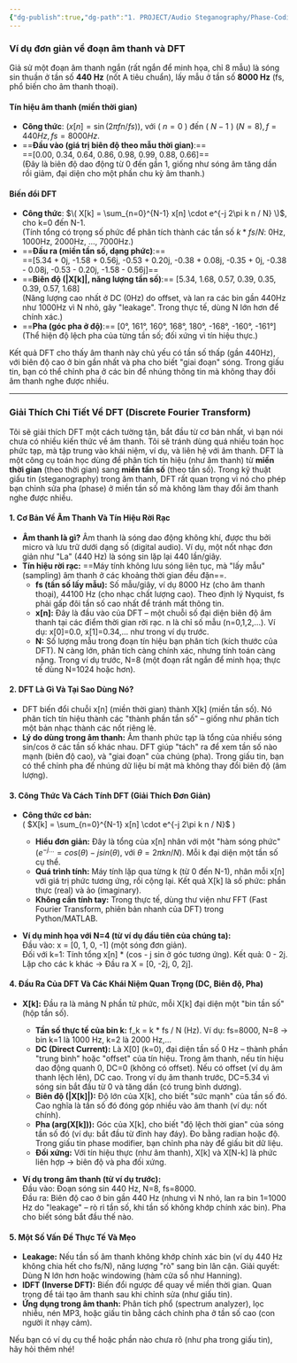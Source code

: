 ```yaml
---
{"dg-publish":true,"dg-path":"1. PROJECT/Audio Steganography/Phase-Coding/Cơ bản về âm thanh, Fourier.md","dg-permalink":"2025/stego/audio-fourier-dft","permalink":"/2025/stego/audio-fourier-dft/","title":"Cơ bản về âm thanh, Fourier","tags":["do-an","lecture_notes"],"created":"2025-09-12T15:10:24.783+07:00","updated":"2025-09-13T16:10:45.997+07:00"}
---
```




### Ví dụ đơn giản về đoạn âm thanh và DFT

Giả sử một đoạn âm thanh ngắn (rất ngắn để minh họa, chỉ 8 mẫu) là sóng sin thuần ở tần số **440 Hz** (nốt A tiêu chuẩn), lấy mẫu ở tần số **8000 Hz** (fs, phổ biến cho âm thanh thoại).

#### Tín hiệu âm thanh (miền thời gian)
- **Công thức**: $( x[n] = \sin(2\pi f n / fs))$, với \( $n = 0$ \) đến \( $N-1$ \) $(N=8), f=440 Hz, fs=8000 Hz$.
- ==**Đầu vào (giá trị biên độ theo mẫu thời gian)**:==  
  ==[0.00, 0.34, 0.64, 0.86, 0.98, 0.99, 0.88, 0.66]==  
  (Đây là biên độ dao động từ 0 đến gần 1, giống như sóng âm tăng dần rồi giảm, đại diện cho một phần chu kỳ âm thanh.)

#### Biến đổi DFT
- **Công thức**: $\( X[k] = \sum_{n=0}^{N-1} x[n] \cdot e^{-j 2\pi k n / N} \)$, cho k=0 đến N-1.  
  (Tính tổng có trọng số phức để phân tích thành các tần số $k * fs / N$: 0Hz, 1000Hz, 2000Hz, ..., 7000Hz.)
- ==**Đầu ra (miền tần số, dạng phức)**:==  
==[5.34 + 0j, -1.58 + 0.56j, -0.53 + 0.20j, -0.38 + 0.08j, -0.35 + 0j, -0.38 - 0.08j, -0.53 - 0.20j, -1.58 - 0.56j]==
- ==**Biên độ (|X[k]|, năng lượng tần số)**:== [5.34, 1.68, 0.57, 0.39, 0.35, 0.39, 0.57, 1.68]  
  (Năng lượng cao nhất ở DC (0Hz) do offset, và lan ra các bin gần 440Hz như 1000Hz vì N nhỏ, gây "leakage". Trong thực tế, dùng N lớn hơn để chính xác.)
- ==**Pha (góc pha ở độ)**:== [0°, 161°, 160°, 168°, 180°, -168°, -160°, -161°]  
  (Thể hiện độ lệch pha của từng tần số; đối xứng vì tín hiệu thực.)

Kết quả DFT cho thấy âm thanh này chủ yếu có tần số thấp (gần 440Hz), với biên độ cao ở bin gần nhất và pha cho biết "giai đoạn" sóng. Trong giấu tin, bạn có thể chỉnh pha ở các bin để nhúng thông tin mà không thay đổi âm thanh nghe được nhiều.

---
### Giải Thích Chi Tiết Về DFT (Discrete Fourier Transform)

Tôi sẽ giải thích DFT một cách tường tận, bắt đầu từ cơ bản nhất, vì bạn nói chưa có nhiều kiến thức về âm thanh. Tôi sẽ tránh dùng quá nhiều toán học phức tạp, mà tập trung vào khái niệm, ví dụ, và liên hệ với âm thanh. DFT là một công cụ toán học dùng để phân tích tín hiệu (như âm thanh) từ **miền thời gian** (theo thời gian) sang **miền tần số** (theo tần số). Trong kỹ thuật giấu tin (steganography) trong âm thanh, DFT rất quan trọng vì nó cho phép bạn chỉnh sửa pha (phase) ở miền tần số mà không làm thay đổi âm thanh nghe được nhiều.

#### 1. **Cơ Bản Về Âm Thanh Và Tín Hiệu Rời Rạc**
   - **Âm thanh là gì?** Âm thanh là sóng dao động không khí, được thu bởi micro và lưu trữ dưới dạng số (digital audio). Ví dụ, một nốt nhạc đơn giản như "La" (440 Hz) là sóng sin lặp lại 440 lần/giây.
   - **Tín hiệu rời rạc:** ==Máy tính không lưu sóng liên tục, mà "lấy mẫu" (sampling) âm thanh ở các khoảng thời gian đều đặn==. 
     - **fs (tần số lấy mẫu):** Số mẫu/giây, ví dụ 8000 Hz (cho âm thanh thoại), 44100 Hz (cho nhạc chất lượng cao). Theo định lý Nyquist, fs phải gấp đôi tần số cao nhất để tránh mất thông tin.
     - **x[n]:** Đây là đầu vào của DFT – một chuỗi số đại diện biên độ âm thanh tại các điểm thời gian rời rạc. n là chỉ số mẫu (n=0,1,2,...). Ví dụ: x[0]=0.0, x[1]=0.34,... như trong ví dụ trước.
     - **N:** Số lượng mẫu trong đoạn tín hiệu bạn phân tích (kích thước của DFT). N càng lớn, phân tích càng chính xác, nhưng tính toán càng nặng. Trong ví dụ trước, N=8 (một đoạn rất ngắn để minh họa; thực tế dùng N=1024 hoặc hơn).

#### 2. **DFT Là Gì Và Tại Sao Dùng Nó?**
   - DFT biến đổi chuỗi x[n] (miền thời gian) thành X[k] (miền tần số). Nó phân tích tín hiệu thành các "thành phần tần số" – giống như phân tích một bản nhạc thành các nốt riêng lẻ.
   - **Lý do dùng trong âm thanh:** Âm thanh phức tạp là tổng của nhiều sóng sin/cos ở các tần số khác nhau. DFT giúp "tách" ra để xem tần số nào mạnh (biên độ cao), và "giai đoạn" của chúng (pha). Trong giấu tin, bạn có thể chỉnh pha để nhúng dữ liệu bí mật mà không thay đổi biên độ (âm lượng).

#### 3. **Công Thức Và Cách Tính DFT (Giải Thích Đơn Giản)**
   - **Công thức cơ bản:**  
     \( $X[k] = \sum_{n=0}^{N-1} x[n] \cdot e^{-j 2\pi k n / N}$ \)  
     - **Hiểu đơn giản:** Đây là tổng của x[n] nhân với một "hàm sóng phức" ($e^{-j...} = cos(θ) - j sin(θ)$, với $θ = 2π k n / N$). Mỗi k đại diện một tần số cụ thể.
     - **Quá trình tính:** Máy tính lặp qua từng k (từ 0 đến N-1), nhân mỗi x[n] với giá trị phức tương ứng, rồi cộng lại. Kết quả X[k] là số phức: phần thực (real) và ảo (imaginary).
     - **Không cần tính tay:** Trong thực tế, dùng thư viện như FFT (Fast Fourier Transform, phiên bản nhanh của DFT) trong Python/MATLAB.

   - **Ví dụ minh họa với N=4 (từ ví dụ đầu tiên của chúng ta):**  
     Đầu vào: x = [0, 1, 0, -1] (một sóng đơn giản).  
     Đối với k=1: Tính tổng x[n] * (cos - j sin ở góc tương ứng). Kết quả: 0 - 2j.  
     Lặp cho các k khác → Đầu ra X = [0, -2j, 0, 2j].

#### 4. **Đầu Ra Của DFT Và Các Khái Niệm Quan Trọng** (DC, Biên độ, Pha)
   - **X[k]:** Đầu ra là mảng N phần tử phức, mỗi X[k] đại diện một "bin tần số" (hộp tần số).  
     - **Tần số thực tế của bin k:** f_k = k * fs / N (Hz). Ví dụ: fs=8000, N=8 → bin k=1 là 1000 Hz, k=2 là 2000 Hz,...
     - **DC (Direct Current):** Là X[0] (k=0), đại diện tần số 0 Hz – thành phần "trung bình" hoặc "offset" của tín hiệu. Trong âm thanh, nếu tín hiệu dao động quanh 0, DC=0 (không có offset). Nếu có offset (ví dụ âm thanh lệch lên), DC cao. Trong ví dụ âm thanh trước, DC=5.34 vì sóng sin bắt đầu từ 0 và tăng dần (có trung bình dương).
     - **Biên độ (|X[k]|):** Độ lớn của X[k], cho biết "sức mạnh" của tần số đó. Cao nghĩa là tần số đó đóng góp nhiều vào âm thanh (ví dụ: nốt chính).
     - **Pha (arg(X[k])):** Góc của X[k], cho biết "độ lệch thời gian" của sóng tần số đó (ví dụ: bắt đầu từ đỉnh hay đáy). Đo bằng radian hoặc độ. Trong giấu tin phase modifier, bạn chỉnh pha này để giấu bit dữ liệu.
     - **Đối xứng:** Với tín hiệu thực (như âm thanh), X[k] và X[N-k] là phức liên hợp → biên độ và pha đối xứng.

   - **Ví dụ trong âm thanh (từ ví dụ trước):**  
     Đầu vào: Đoạn sóng sin 440 Hz, N=8, fs=8000.  
     Đầu ra: Biên độ cao ở bin gần 440 Hz (nhưng vì N nhỏ, lan ra bin 1=1000 Hz do "leakage" – rò rỉ tần số, khi tần số không khớp chính xác bin). Pha cho biết sóng bắt đầu thế nào.

#### 5. **Một Số Vấn Đề Thực Tế Và Mẹo**
   - **Leakage:** Nếu tần số âm thanh không khớp chính xác bin (ví dụ 440 Hz không chia hết cho fs/N), năng lượng "rò" sang bin lân cận. Giải quyết: Dùng N lớn hơn hoặc windowing (hàm cửa sổ như Hanning).
   - **IDFT (Inverse DFT):** Biến đổi ngược để quay về miền thời gian. Quan trọng để tái tạo âm thanh sau khi chỉnh sửa (như giấu tin).
   - **Ứng dụng trong âm thanh:** Phân tích phổ (spectrum analyzer), lọc nhiễu, nén MP3, hoặc giấu tin bằng cách chỉnh pha ở tần số cao (con người ít nhạy cảm).

Nếu bạn có ví dụ cụ thể hoặc phần nào chưa rõ (như pha trong giấu tin), hãy hỏi thêm nhé!
